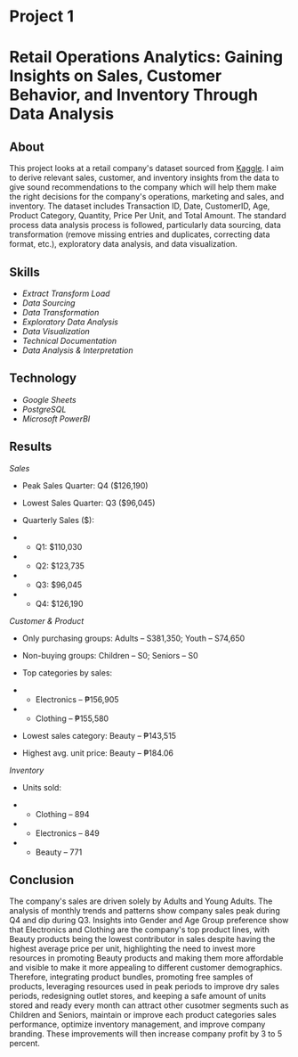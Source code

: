 # Project 1 
# Retail Operations Analytics: Gaining Insights on Sales, Customer Behavior, and Inventory Through Data Analysis

## About 

This project looks at a retail company's dataset sourced from [Kaggle](https://www.kaggle.com/datasets/mohammadtalib786/retail-sales-dataset/data). I aim to derive relevant sales, customer, and inventory insights from the data to give sound recommendations to the company which will help them make the right decisions for the company's operations, marketing and sales, and inventory. The dataset includes Transaction ID, Date, CustomerID, Age, Product Category, Quantity, Price Per Unit, and Total Amount. The standard process data analysis process is followed, particularly data sourcing, data transformation (remove missing entries and duplicates, correcting data format, etc.), exploratory data analysis, and data visualization.

## Skills

* *Extract Transform Load*
* *Data Sourcing*
* *Data Transformation*
* *Exploratory Data Analysis*
* *Data Visualization*
* *Technical Documentation*
* *Data Analysis & Interpretation*

## Technology

* *Google Sheets* 
* *PostgreSQL*
* *Microsoft PowerBI*

## Results

*Sales*

* Peak Sales Quarter: Q4 ($126,190)

* Lowest Sales Quarter: Q3 ($96,045)

* Quarterly Sales ($):

* * Q1: $110,030

* * Q2: $123,735

* * Q3: $96,045

* * Q4: $126,190


*Customer & Product*

* Only purchasing groups: Adults – S381,350; Youth – S74,650

* Non-buying groups: Children – S0; Seniors – S0

* Top categories by sales:

* * Electronics – ₱156,905

* * Clothing – ₱155,580

* Lowest sales category: Beauty – ₱143,515

* Highest avg. unit price: Beauty – ₱184.06


*Inventory*

* Units sold:

* * Clothing – 894

* * Electronics – 849

* * Beauty – 771

## Conclusion

The company's sales are driven solely by Adults and Young Adults. The analysis of monthly trends and patterns show company sales peak during Q4 and dip during Q3. Insights into Gender and Age Group preference show that Electronics and Clothing are the company's top product lines, with Beauty products being the lowest contributor in sales despite having the highest average price per unit, highlighting the need to invest more resources in promoting Beauty products and making them more affordable and visible to make it more appealing to different customer demographics. Therefore, integrating product bundles, promoting free samples of products, leveraging resources used in peak periods to improve dry sales periods, redesigning outlet stores, and keeping a safe amount of units stored and ready every month can attract other cusotmer segments such as Children and Seniors, maintain or improve each product categories sales performance, optimize inventory management, and improve company branding. These improvements will then increase company profit by 3 to 5 percent.

